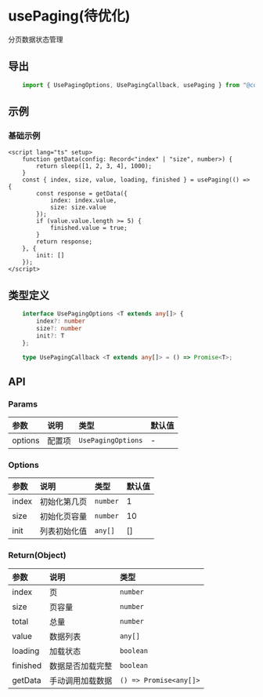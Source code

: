 # usePaging(待优化)

分页数据状态管理

## 导出

```ts
    import { UsePagingOptions, UsePagingCallback, usePaging } from "@codegorgeous/gorgeous-vue3";
```

## 示例

### 基础示例

```vue
<script lang="ts" setup>
    function getData(config: Record<"index" | "size", number>) {
        return sleep([1, 2, 3, 4], 1000);
    }
    const { index, size, value, loading, finished } = usePaging(() => {
        const response = getData({
            index: index.value,
            size: size.value
        });
        if (value.value.length >= 5) {
            finished.value = true;
        }
        return response;
    }, {
        init: []
    });
</script>
```

## 类型定义

```ts
    interface UsePagingOptions <T extends any[]> {
        index?: number
        size?: number
        init?: T
    };

    type UsePagingCallback <T extends any[]> = () => Promise<T>;
```

## API

### Params
| 参数 | 说明 | 类型 | 默认值 |
| :- | :- | :- | :- |
| options | 配置项 | `UsePagingOptions` | - |

### Options
| 参数 | 说明 | 类型 | 默认值 |
| :- | :- | :- | :- |
| index | 初始化第几页 | `number` | 1 |
| size | 初始化页容量 | `number` | 10 |
| init | 列表初始化值 | `any[]` | [] |

### Return(Object)
| 参数 | 说明 | 类型 |
| :- | :- | :- |
| index | 页 | `number` |
| size | 页容量 | `number` |
| total | 总量 | `number` |
| value | 数据列表 | `any[]` |
| loading | 加载状态 | `boolean` |
| finished | 数据是否加载完整 | `boolean` |
| getData | 手动调用加载数据 | `() => Promise<any[]>` |